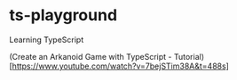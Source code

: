 # ts-playground
 Learning TypeScript

(Create an Arkanoid Game with TypeScript - Tutorial)[https://www.youtube.com/watch?v=7bejSTim38A&t=488s]
